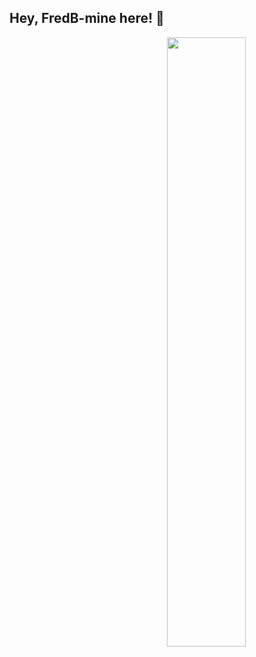## Hey, FredB-mine here! :wave:
[<img align="right" width="50%" src="https://github-readme-stats-ouuan.vercel.app/api?username=FredB-min&theme=dark&show_icons=true">](https://metrics.lecoq.io/ouuan#gh-dark-mode-only)
